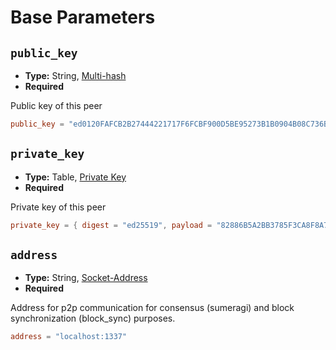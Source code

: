 # Base Parameters

## `public_key`

- **Type:** String, [Multi-hash](glossary#type-multi-hash)
- **Required**

Public key of this peer

```toml
public_key = "ed0120FAFCB2B27444221717F6FCBF900D5BE95273B1B0904B08C736B32A19F16AC1F9"
```

## `private_key`

- **Type:** Table, [Private Key](glossary#type-private-key)
- **Required**

Private key of this peer

```toml
private_key = { digest = "ed25519", payload = "82886B5A2BB3785F3CA8F8A78F60EA9DB62F939937B1CFA8407316EF07909A8D236808A6D4C12C91CA19E54686C2B8F5F3A786278E3824B4571EF234DEC8683B" }
```


## `address`

- **Type:** String, [Socket-Address](glossary#type-socket-address)
- **Required**

Address for p2p communication for consensus (sumeragi) and block synchronization (block_sync) purposes.

```toml
address = "localhost:1337"
```